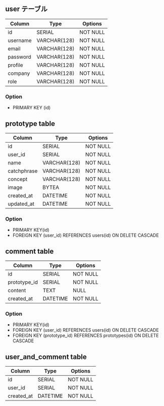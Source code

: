 ## user テーブル

| Column   | Type   | Options  |
| -------- | ------ | -------- |
| id       | SERIAL | NOT NULL |
| username | VARCHAR(128)    | NOT NULL |
| email | VARCHAR(128)    | NOT NULL |
| password | VARCHAR(128)    | NOT NULL |
| profile | VARCHAR(128)    | NOT NULL |
| company | VARCHAR(128)    | NOT NULL |
| role | VARCHAR(128)    | NOT NULL |


### Option
- PRIMARY KEY (id)


## prototype table

| Column | Type | Options |
| ------ | ------ | ------ |
| id     | SERIAL | NOT NULL|
| user_id     | SERIAL | NOT NULL|
| name     | VARCHAR(128) | NOT NULL|
| catchphrase     | VARCHAR(128) | NOT NULL|
| concept     | VARCHAR(128)  | NOT NULL|
| image    | BYTEA | NOT NULL|
| created_at     | DATETIME  | NOT NULL|
| updated_at     | DATETIME  | NOT NULL|

### Option
- PRIMARY KEY(id)
- FOREIGN KEY (user_id) REFERENCES users(id) ON DELETE CASCADE

## comment table

| Column | Type | Options |
| ------ | ------ | ------ |
| id     | SERIAL | NOT NULL|
| prototype_id     | SERIAL | NOT NULL|
| content    | TEXT | NULL|
| created_at     | DATETIME  | NOT NULL|

### Option
- PRIMARY KEY(id)
- FOREIGN KEY (user_id) REFERENCES users(id) ON DELETE CASCADE
- FOREIGN KEY (prototype_id) REFERENCES prototypes(id) ON DELETE CASCADE

## user_and_comment table
| Column | Type | Options |
| ------ | ------ | ------ |
| id     | SERIAL | NOT NULL|
| user_id     | SERIAL | NOT NULL|
| created_at     | DATETIME  | NOT NULL|
